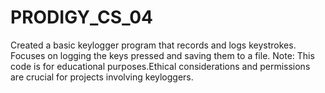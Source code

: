# PRODIGY_CS_04
Created a basic keylogger program that records and logs keystrokes. Focuses on logging the keys pressed and saving them to a file.
Note: This code is for educational purposes.Ethical considerations and permissions are crucial for projects involving keyloggers.
